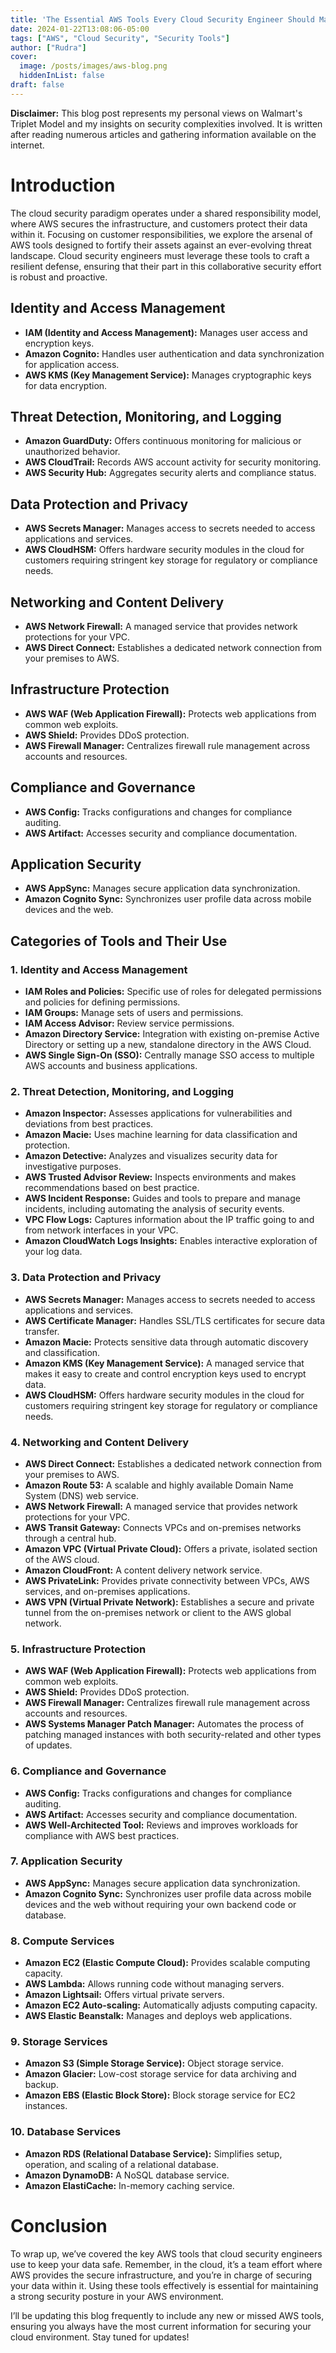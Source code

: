 ```yaml
---
title: 'The Essential AWS Tools Every Cloud Security Engineer Should Master'
date: 2024-01-22T13:08:06-05:00
tags: ["AWS", "Cloud Security", "Security Tools"]
author: ["Rudra"]
cover:
  image: /posts/images/aws-blog.png
  hiddenInList: false
draft: false
---
```

**Disclaimer:** This blog post represents my personal views on Walmart's Triplet Model and my insights on security complexities involved. It is written after reading numerous articles and gathering information available on the internet.
# Introduction
The cloud security paradigm operates under a shared responsibility model, where AWS secures the infrastructure, and customers protect their data within it. Focusing on customer responsibilities, we explore the arsenal of AWS tools designed to fortify their assets against an ever-evolving threat landscape. Cloud security engineers must leverage these tools to craft a resilient defense, ensuring that their part in this collaborative security effort is robust and proactive.

## Identity and Access Management
- **IAM (Identity and Access Management):** Manages user access and encryption keys.
- **Amazon Cognito:** Handles user authentication and data synchronization for application access.
- **AWS KMS (Key Management Service):** Manages cryptographic keys for data encryption.

## Threat Detection, Monitoring, and Logging
- **Amazon GuardDuty:** Offers continuous monitoring for malicious or unauthorized behavior.
- **AWS CloudTrail:** Records AWS account activity for security monitoring.
- **AWS Security Hub:** Aggregates security alerts and compliance status.

## Data Protection and Privacy
- **AWS Secrets Manager:** Manages access to secrets needed to access applications and services.
- **AWS CloudHSM:** Offers hardware security modules in the cloud for customers requiring stringent key storage for regulatory or compliance needs.

## Networking and Content Delivery
- **AWS Network Firewall:** A managed service that provides network protections for your VPC.
- **AWS Direct Connect:** Establishes a dedicated network connection from your premises to AWS.

## Infrastructure Protection
- **AWS WAF (Web Application Firewall):** Protects web applications from common web exploits.
- **AWS Shield:** Provides DDoS protection.
- **AWS Firewall Manager:** Centralizes firewall rule management across accounts and resources.

## Compliance and Governance
- **AWS Config:** Tracks configurations and changes for compliance auditing.
- **AWS Artifact:** Accesses security and compliance documentation.

## Application Security
- **AWS AppSync:** Manages secure application data synchronization.
- **Amazon Cognito Sync:** Synchronizes user profile data across mobile devices and the web.

## Categories of Tools and Their Use

### 1. Identity and Access Management
- **IAM Roles and Policies:** Specific use of roles for delegated permissions and policies for defining permissions.
- **IAM Groups:** Manage sets of users and permissions.
- **IAM Access Advisor:** Review service permissions.
- **Amazon Directory Service:** Integration with existing on-premise Active Directory or setting up a new, standalone directory in the AWS Cloud.
- **AWS Single Sign-On (SSO):** Centrally manage SSO access to multiple AWS accounts and business applications.

### 2. Threat Detection, Monitoring, and Logging
- **Amazon Inspector:** Assesses applications for vulnerabilities and deviations from best practices.
- **Amazon Macie:** Uses machine learning for data classification and protection.
- **Amazon Detective:** Analyzes and visualizes security data for investigative purposes.
- **AWS Trusted Advisor Review:** Inspects environments and makes recommendations based on best practice.
- **AWS Incident Response:** Guides and tools to prepare and manage incidents, including automating the analysis of security events.
- **VPC Flow Logs:** Captures information about the IP traffic going to and from network interfaces in your VPC.
- **Amazon CloudWatch Logs Insights:** Enables interactive exploration of your log data.

### 3. Data Protection and Privacy
- **AWS Secrets Manager:** Manages access to secrets needed to access applications and services.
- **AWS Certificate Manager:** Handles SSL/TLS certificates for secure data transfer.
- **Amazon Macie:** Protects sensitive data through automatic discovery and classification.
- **Amazon KMS (Key Management Service):** A managed service that makes it easy to create and control encryption keys used to encrypt data.
- **AWS CloudHSM:** Offers hardware security modules in the cloud for customers requiring stringent key storage for regulatory or compliance needs.

### 4. Networking and Content Delivery
- **AWS Direct Connect:** Establishes a dedicated network connection from your premises to AWS.
- **Amazon Route 53:** A scalable and highly available Domain Name System (DNS) web service.
- **AWS Network Firewall:** A managed service that provides network protections for your VPC.
- **AWS Transit Gateway:** Connects VPCs and on-premises networks through a central hub.
- **Amazon VPC (Virtual Private Cloud):** Offers a private, isolated section of the AWS cloud.
- **Amazon CloudFront:** A content delivery network service.
- **AWS PrivateLink:** Provides private connectivity between VPCs, AWS services, and on-premises applications.
- **AWS VPN (Virtual Private Network):** Establishes a secure and private tunnel from the on-premises network or client to the AWS global network.

### 5. Infrastructure Protection
- **AWS WAF (Web Application Firewall):** Protects web applications from common web exploits.
- **AWS Shield:** Provides DDoS protection.
- **AWS Firewall Manager:** Centralizes firewall rule management across accounts and resources.
- **AWS Systems Manager Patch Manager:** Automates the process of patching managed instances with both security-related and other types of updates.

### 6. Compliance and Governance
- **AWS Config:** Tracks configurations and changes for compliance auditing.
- **AWS Artifact:** Accesses security and compliance documentation.
- **AWS Well-Architected Tool:** Reviews and improves workloads for compliance with AWS best practices.

### 7. Application Security
- **AWS AppSync:** Manages secure application data synchronization.
- **Amazon Cognito Sync:** Synchronizes user profile data across mobile devices and the web without requiring your own backend code or database.

### 8. Compute Services
- **Amazon EC2 (Elastic Compute Cloud):** Provides scalable computing capacity.
- **AWS Lambda:** Allows running code without managing servers.
- **Amazon Lightsail:** Offers virtual private servers.
- **Amazon EC2 Auto-scaling:** Automatically adjusts computing capacity.
- **AWS Elastic Beanstalk:** Manages and deploys web applications.

### 9. Storage Services
- **Amazon S3 (Simple Storage Service):** Object storage service.
- **Amazon Glacier:** Low-cost storage service for data archiving and backup.
- **Amazon EBS (Elastic Block Store):** Block storage service for EC2 instances.

### 10. Database Services
- **Amazon RDS (Relational Database Service):** Simplifies setup, operation, and scaling of a relational database.
- **Amazon DynamoDB:** A NoSQL database service.
- **Amazon ElastiCache:** In-memory caching service.

# Conclusion
To wrap up, we’ve covered the key AWS tools that cloud security engineers use to keep your data safe. Remember, in the cloud, it’s a team effort where AWS provides the secure infrastructure, and you’re in charge of securing your data within it. Using these tools effectively is essential for maintaining a strong security posture in your AWS environment.

I’ll be updating this blog frequently to include any new or missed AWS tools, ensuring you always have the most current information for securing your cloud environment. Stay tuned for updates!
